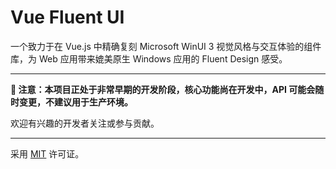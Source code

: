 # Vue Fluent UI

一个致力于在 Vue.js 中精确复刻 Microsoft WinUI 3 视觉风格与交互体验的组件库，为 Web 应用带来媲美原生 Windows 应用的
Fluent Design 感受。

---

**🚧 注意：本项目正处于非常早期的开发阶段，核心功能尚在开发中，API 可能会随时变更，不建议用于生产环境。**

欢迎有兴趣的开发者关注或参与贡献。

---

采用 [MIT](./LICENSE) 许可证。
